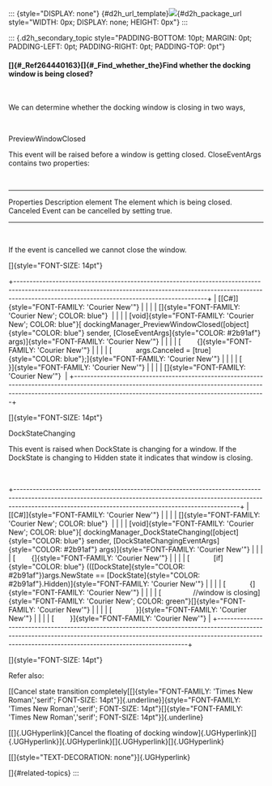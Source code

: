 ::: {style="DISPLAY: none"}
[](ms-xhelp:///?Id=d2h_url_template){#d2h_url_template}![](!package_url!){#d2h_package_url style="WIDTH: 0px; DISPLAY: none; HEIGHT: 0px"}
:::

::: {.d2h_secondary_topic style="PADDING-BOTTOM: 10pt; MARGIN: 0pt; PADDING-LEFT: 0pt; PADDING-RIGHT: 0pt; PADDING-TOP: 0pt"}
#### []{#_Ref264440163}[]{#_Find_whether_the}Find whether the docking window is being closed?

 

We can determine whether the docking window is closing in two ways,

 

PreviewWindowClosed

This event will be raised before a window is getting closed. CloseEventArgs contains two properties:

 

  ------------ -----------------------------------------
  Properties   Description
  element      The element which is being closed.
  Canceled     Event can be cancelled by setting true.
  ------------ -----------------------------------------

 

If the event is cancelled we cannot close the window.

[]{style="FONT-SIZE: 14pt"} 

+-----------------------------------------------------------------------------------------------------------------------------------------------------------------------------------------------------------------------+
| [\[C#\]]{style="FONT-FAMILY: 'Courier New'"}                                                                                                                                                                          |
|                                                                                                                                                                                                                       |
| []{style="FONT-FAMILY: 'Courier New'; COLOR: blue"}                                                                                                                                                                   |
|                                                                                                                                                                                                                       |
| [void]{style="FONT-FAMILY: 'Courier New'; COLOR: blue"}[ dockingManager_PreviewWindowClosed([object]{style="COLOR: blue"} sender, [CloseEventArgs]{style="COLOR: #2b91af"} args)]{style="FONT-FAMILY: 'Courier New'"} |
|                                                                                                                                                                                                                       |
| [        {]{style="FONT-FAMILY: 'Courier New'"}                                                                                                                                                                       |
|                                                                                                                                                                                                                       |
| [            args.Canceled = [true]{style="COLOR: blue"};]{style="FONT-FAMILY: 'Courier New'"}                                                                                                                        |
|                                                                                                                                                                                                                       |
| [        }]{style="FONT-FAMILY: 'Courier New'"}                                                                                                                                                                       |
|                                                                                                                                                                                                                       |
| []{style="FONT-FAMILY: 'Courier New'"}                                                                                                                                                                                |
+-----------------------------------------------------------------------------------------------------------------------------------------------------------------------------------------------------------------------+

[]{style="FONT-SIZE: 14pt"} 

DockStateChanging

This event is raised when DockState is changing for a window. If the DockState is changing to Hidden state it indicates that window is closing.

 

+---------------------------------------------------------------------------------------------------------------------------------------------------------------------------------------------------------------------------------+
| [\[C#\]]{style="FONT-FAMILY: 'Courier New'"}                                                                                                                                                                                    |
|                                                                                                                                                                                                                                 |
| []{style="FONT-FAMILY: 'Courier New'; COLOR: blue"}                                                                                                                                                                             |
|                                                                                                                                                                                                                                 |
| [void]{style="FONT-FAMILY: 'Courier New'; COLOR: blue"}[ dockingManager_DockStateChanging([object]{style="COLOR: blue"} sender, [DockStateChangingEventArgs]{style="COLOR: #2b91af"} args)]{style="FONT-FAMILY: 'Courier New'"} |
|                                                                                                                                                                                                                                 |
| [        {]{style="FONT-FAMILY: 'Courier New'"}                                                                                                                                                                                 |
|                                                                                                                                                                                                                                 |
| [            [if]{style="COLOR: blue"} (([DockState]{style="COLOR: #2b91af"})args.NewState == [DockState]{style="COLOR: #2b91af"}.Hidden)]{style="FONT-FAMILY: 'Courier New'"}                                                  |
|                                                                                                                                                                                                                                 |
| [            {]{style="FONT-FAMILY: 'Courier New'"}                                                                                                                                                                             |
|                                                                                                                                                                                                                                 |
| [                //window is closing]{style="FONT-FAMILY: 'Courier New'; COLOR: green"}[]{style="FONT-FAMILY: 'Courier New'"}                                                                                                   |
|                                                                                                                                                                                                                                 |
| [            }]{style="FONT-FAMILY: 'Courier New'"}                                                                                                                                                                             |
|                                                                                                                                                                                                                                 |
| [        }]{style="FONT-FAMILY: 'Courier New'"}                                                                                                                                                                                 |
+---------------------------------------------------------------------------------------------------------------------------------------------------------------------------------------------------------------------------------+

[]{style="FONT-SIZE: 14pt"} 

Refer also:

[[Cancel state transition completely[[]{style="FONT-FAMILY: 'Times New Roman','serif'; FONT-SIZE: 14pt"}]{.underline}]{style="FONT-FAMILY: 'Times New Roman','serif'; FONT-SIZE: 14pt"}[]{style="FONT-FAMILY: 'Times New Roman','serif'; FONT-SIZE: 14pt"}]{.underline}

[[]{.UGHyperlink}[Cancel the floating of docking window]{.UGHyperlink}[]{.UGHyperlink}]{.UGHyperlink}[]{.UGHyperlink}[]{.UGHyperlink}

[[]{style="TEXT-DECORATION: none"}]{.UGHyperlink} 

[]{#related-topics}
:::
